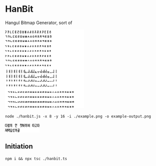# HanBit

Hangul Bitmap Generator, sort of

![Source image](example.png)

`node ./hanbit.js -x 8 -y 16 -i ./example.png -o example-output.png`

![Exported](example-output.png)

## Initiation

`npm i && npx tsc ./hanbit.ts`
